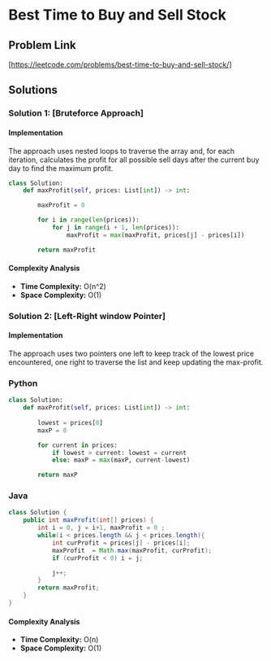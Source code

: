 # Best Time to Buy and Sell Stock

## Problem Link

[https://leetcode.com/problems/best-time-to-buy-and-sell-stock/]

## Solutions

### Solution 1: [Bruteforce Approach]

#### Implementation

The approach uses nested loops to traverse the array and, for each iteration, calculates the profit for all possible sell days after the current buy day to find the maximum profit.

```python
class Solution:
    def maxProfit(self, prices: List[int]) -> int:

        maxProfit = 0

        for i in range(len(prices)):
            for j in range(i + 1, len(prices)):
                maxProfit = max(maxProfit, prices[j] - prices[i])

        return maxProfit

```

#### Complexity Analysis

- **Time Complexity:** O(n^2)
- **Space Complexity:** O(1)

### Solution 2: [Left-Right window Pointer]

#### Implementation

The approach uses two pointers one left to keep track of the lowest price encountered, one right to traverse the list and keep updating the max-profit.

### Python

```python
class Solution:
    def maxProfit(self, prices: List[int]) -> int:
        
        lowest = prices[0]
        maxP = 0

        for current in prices:
            if lowest > current: lowest = current
            else: maxP = max(maxP, current-lowest)

        return maxP
```

### Java

```java
class Solution {
    public int maxProfit(int[] prices) {
        int i = 0, j = i+1, maxProfit = 0 ;
        while(i < prices.length && j < prices.length){
            int curProfit = prices[j] - prices[i];
            maxProfit  = Math.max(maxProfit, curProfit);
            if (curProfit < 0) i = j;

            j++;
        }
        return maxProfit;
    }
}
```

#### Complexity Analysis

- **Time Complexity:** O(n)
- **Space Complexity:** O(1)
